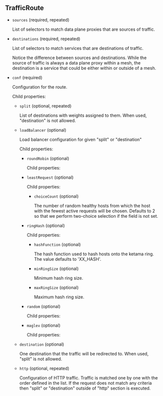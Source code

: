 ---
---
## TrafficRoute

- `sources` (required, repeated)

    List of selectors to match data plane proxies that are sources of traffic.

- `destinations` (required, repeated)

    List of selectors to match services that are destinations of traffic.
    
    Notice the difference between sources and destinations.
    While the source of traffic is always a data plane proxy within a mesh,
    the destination is a service that could be either within or outside
    of a mesh.

- `conf` (required)

    Configuration for the route.

    Child properties:    
    
    - `split` (optional, repeated)
    
        List of destinations with weights assigned to them.
        When used, "destination" is not allowed.    
    
    - `loadBalancer` (optional)
    
        Load balancer configuration for given "split" or "destination"
    
        Child properties:    
        
        - `roundRobin` (optional)
        
            Child properties:    
        
        - `leastRequest` (optional)
        
            Child properties:    
            
            - `choiceCount` (optional)
            
                The number of random healthy hosts from which the host with the fewest
                active requests will be chosen. Defaults to 2 so that we perform
                two-choice selection if the field is not set.    
        
        - `ringHash` (optional)
        
            Child properties:    
            
            - `hashFunction` (optional)
            
                The hash function used to hash hosts onto the ketama ring. The value
                defaults to 'XX_HASH'.    
            
            - `minRingSize` (optional)
            
                Minimum hash ring size.    
            
            - `maxRingSize` (optional)
            
                Maximum hash ring size.    
        
        - `random` (optional)
        
            Child properties:    
        
        - `maglev` (optional)
        
            Child properties:    
    
    - `destination` (optional)
    
        One destination that the traffic will be redirected to.
        When used, "split" is not allowed.    
    
    - `http` (optional, repeated)
    
        Configuration of HTTP traffic. Traffic is matched one by one with the
        order defined in the list. If the request does not match any criteria
        then "split" or "destination" outside of "http" section is executed.


